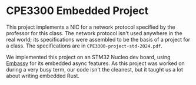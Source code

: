 # CPE3300 Embedded Project
This project implements a NIC for a network protocol specified by the professor for this class. The network protocol isn't used anywhere in the real world; its specifications were assembled to be the basis of a project for a class. The specifications are in `CPE3300-project-std-2024.pdf`.

We implemented this project on an STM32 Nucleo dev board, using [Embassy](https://github.com/embassy-rs/embassy) for its embedded async features. As this project was worked on during a very busy term, our code isn't the cleanest, but it taught us a lot about writing embedded Rust.

